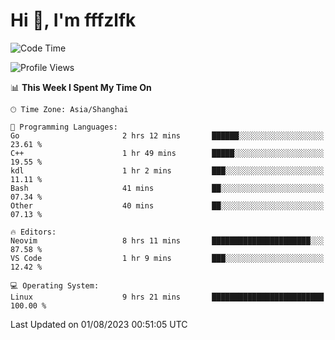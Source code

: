# Hi 👋, I'm fffzlfk

<!--START_SECTION:waka-->
![Code Time](http://img.shields.io/badge/Code%20Time-339%20hrs%2038%20mins-blue)

![Profile Views](http://img.shields.io/badge/Profile%20Views-0-blue)

📊 **This Week I Spent My Time On** 

```text
🕑︎ Time Zone: Asia/Shanghai

💬 Programming Languages: 
Go                       2 hrs 12 mins       ██████░░░░░░░░░░░░░░░░░░░   23.61 % 
C++                      1 hr 49 mins        █████░░░░░░░░░░░░░░░░░░░░   19.55 % 
kdl                      1 hr 2 mins         ███░░░░░░░░░░░░░░░░░░░░░░   11.11 % 
Bash                     41 mins             ██░░░░░░░░░░░░░░░░░░░░░░░   07.34 % 
Other                    40 mins             ██░░░░░░░░░░░░░░░░░░░░░░░   07.13 % 

🔥 Editors: 
Neovim                   8 hrs 11 mins       ██████████████████████░░░   87.58 % 
VS Code                  1 hr 9 mins         ███░░░░░░░░░░░░░░░░░░░░░░   12.42 % 

💻 Operating System: 
Linux                    9 hrs 21 mins       █████████████████████████   100.00 % 
```


 Last Updated on 01/08/2023 00:51:05 UTC
<!--END_SECTION:waka-->
